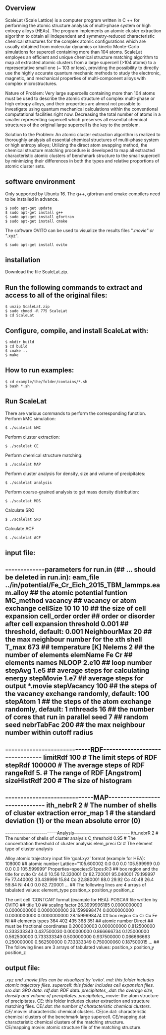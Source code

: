 ## Overview

ScaleLat (Scale Lattice) is a computer program written in C ++ for performing the atomic structure analysis of multi-phase system or high entropy alloys (HEAs). The program implements an atomic cluster extraction algorithm to obtain all independent and symmetry-reduced characteristic chemical structures for the complex atomic configurations which are usually obtained from molecular dynamics or kinetic Monte-Carlo simulations for supercell containing more than 104 atoms. ScaleLat employes an efficient and unique chemical structure matching algorithm to map all extracted atomic clusters from a large supercell (>104 atoms) to a representative small one (~ 103 or less), providing the possibility to directly use the highly accurate quantum mechanic methods to study the electronic, magnetic, and mechanical properties of multi-component alloys with complex microstructures.

Nature of Problem: Very large supercells containing more than 104 atoms must be used to describe the atomic structure of complex multi-phase or high entropy alloys, and their properties are almost not possible to investigate using quantum mechanical calculations within the conventional computational facilities right now. Decreasing the total number of atoms in a smaller representing supercell which preserves all essential chemical structures of the original large supercell is the key to the problem. 

Solution to the Problem: An atomic cluster extraction algorithm is realized to thoroughly analysis all essential chemical structures of multi-phase system or high entropy alloys; Utilizing the direct atom swapping method, the chemical structure matching procedure is developed to map all extracted characteristic atomic clusters of benchmark structure to the small supercell by minimizing their differences in both the types and relative proportions of atomic cluster sets. 


## software environment
Only supported by Ubuntu 16. The g++, gfortran and cmake compilers need to be installed in advance.

    $ sudo apt-get update
    $ sudo apt-get install g++
    $ sudo apt-get install gfortran
    $ sudo apt-get install cmake
		
The software OVITO can be used to visualize the results files "*.movie" or "*.xyz". 

    $ sudo apt-get install ovito

## installation
Download the file ScaleLat.zip.

## Run the following commands to extract and access to all of the original files:
    $ unzip ScaleLat.zip 
    $ sudo chmod -R 775 ScaleLat
    $ cd ScaleLat

## Configure, compile, and install ScaleLat with:

    $ mkdir build
    $ cd build
    $ cmake ..
    $ make

## How to run examples:

    $ cd example/the/folder/contains/*.sh
    $ bash *.sh

## Run ScaleLat

There are various commands to perform the corresponding function.
Perform kMC simulation:

    $ ./scalelat kMC

Perform cluster extraction:

    $ ./scalelat CE

Perform chemical structure matching:

    $ ./scalelat MAP

Perform cluster analysis for density, size and volume of precipitates:

    $ ./scalelat analysis

Perform coarse-grained analysis to get mass density distribution:

    $ ./scalelat MDS

Calculate SRO

    $ ./scalelat SRO

Calculate ACF

    $ ./scalelat ACF

## input file:
-------------parameters for run.in (## ... should be deleted in run.in):
eam_file	../in/potential/Fe_Cr_Eich_2015_TBM_lammps.eam.alloy  ## the atomic potential funtion
MC_method	vacancy			## vacancy or atom exchange
cellSize	10 10 10		## the size of cell expansion
cell_order	order  			## order or disorder after cell expansion
threshold	0.001			## threshold, default: 0.001
NeighbourMax	20			## the max neighbour number for the xth shell
T_max		673			## temperature [K]
Nelems		2			## the number of elements
elemName	Fe Cr			## elements names
NLOOP		2.e10			## loop number
stepAvg		1.e5			## average steps for calculating energy 
stepMovie	1.e7			## average steps for output *.movie
stepVacancy	100			## the steps of the vacancy exchange randomly, default: 100
stepAtom	1			## the steps of the atom exchange randomly, default: 1
nthreads	16			## the number of cores that run in parallel
seed		7			## random seed
nebrTabFac	200			## the max neighbour number within cutoff radius
--------------------------------------------------------------
----------------------------RDF-------------------------------
limitRdf	100			# The limit steps of RDF
stepRdf		100000			# The average steps of RDF
rangeRdf	5.			# The range of RDF [Angstrom]
sizeHistRdf	200			# The size of histogram
--------------------------------------------------------------
-----------------------------MAP------------------------------
ith_nebrR	2			# The number of shells of cluster extraction
error_map	1			# the standard deviation (1) or the mean absolute error (0)
--------------------------------------------------------------
--------------------------Analysis----------------------------
ith_nebrR	2			# The number of shells of cluster analysis
C_threshold	0.95			# The concentration threshold of cluster analysis
elem_preci	Cr			# The element type of cluster analysis

Alloy atomic trajectory input file ‘goal.xyz’ format (example for HEA):
108000  ## atomic number
Lattice="105.600002 0.0 0.0 0.0 105.599999 0.0 0.0 0.0 105.599999" Properties=species:S:1:pos:R:3  ## box region and the title for ovito
Cr 44.0 10.56 12.320001
Cr 82.720001 95.040001 79.199997
Fe 77.440002 33.439999 15.84
Co 22.880001 88.0 29.92
Co 40.48 26.4 59.84
Ni 44.0 0.0 82.720001
… ## The following lines are 4 arrays of tabulated values: element_type position_x position_y position_z

The unit cell ‘CONTCAR’ format (example for HEA):
POSCAR file written by OVITO  ## title
1.0  ## scaling factor
       26.3999996185         0.0000000000         0.0000000000
        0.0000000000        28.1599998474         0.0000000000
        0.0000000000         0.0000000000        28.1599998474  ## box region
   Co   Cr   Cu   Fe   Ni  ## elements types
  364  402  435  368  351  ## atomic number
Direct  ## must be fractional coordinates
     0.200000003         0.000000000         0.812500000
     0.333333343         0.437500030         0.000000000
     0.866666734         0.125000000         0.562500000
     0.733333349         0.500000000         0.937500000
     0.066666663         0.250000000         0.562500000
     0.733333349         0.750000060         0.187500015
…  ## The following lines are 3 arrays of tabulated values: position_x position_y position_z

## output file:

*.xyz and *.movie files can be visualized by ‘ovito’.
md: this folder includes atomic trajectory files.
supercell: this folder includes cell expansion files.
sro.dat: SRO data.
rdf.dat: RDF data.
precipitates_*.dat: the average size, density and volume of precipitates.
precipitates_*.movie: the atom structure of precipitates.
CE: this folder includes cluster extraction and structure matching files.
CE/*.dat: the number of characteristic chemical clusters.
CE/*.movie: characteristic chemical clusters.
CE/ce.dat: characteristic chemical clusters of the benchmark large supercell.
CE/mapping.dat: characteristic chemical clusters of the matching structure.
CE/mapping.movie: atomic structure file of the matching structure.
